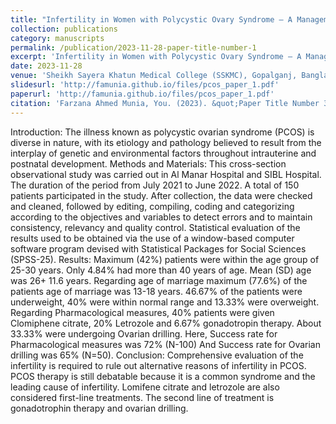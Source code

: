 ```yaml
---
title: "Infertility in Women with Polycystic Ovary Syndrome — A Management Dilema"
collection: publications
category: manuscripts
permalink: /publication/2023-11-28-paper-title-number-1
excerpt: 'Infertility in Women with Polycystic Ovary Syndrome — A Management Dilema'
date: 2023-11-28
venue: 'Sheikh Sayera Khatun Medical College (SSKMC), Gopalganj, Bangladesh'
slidesurl: 'http://famunia.github.io/files/pcos_paper_1.pdf' 
paperurl: 'http://famunia.github.io/files/pcos_paper_1.pdf'
citation: 'Farzana Ahmed Munia, You. (2023). &quot;Paper Title Number 32.&quot; <i>Journal Vol. 6 (2023) </i>. No. 01 '
---
```


Introduction: The illness known as polycystic ovarian syndrome (PCOS) is diverse in nature, with its etiology and pathology believed to result from the interplay of genetic and environmental factors throughout intrauterine and postnatal development. Methods and Materials: This cross-section observational study was carried out in Al Manar Hospital and SIBL Hospital. The duration of the period from July 2021 to June 2022. A total of 150 patients participated in the study. After collection, the data were checked and cleaned, followed by editing, compiling, coding and categorizing according to the objectives and variables to detect errors and to maintain consistency, relevancy and quality control. Statistical evaluation of the results used to be obtained via the use of a window-based computer software program devised with Statistical Packages for Social Sciences (SPSS-25). Results: Maximum (42%) patients were within the age group of 25-30 years. Only 4.84% had more than 40 years of age. Mean (SD) age was 26+ 11.6 years. Regarding age of marriage maximum (77.6%) of the patients age of marriage was 13-18 years. 46.67% of the patients were underweight, 40% were within normal range and 13.33% were overweight. Regarding Pharmacological measures, 40% patients were given Clomiphene citrate, 20% Letrozole and 6.67% gonadotropin therapy. About 33.33% were undergoing Ovarian drilling. Here, Success rate for Pharmacological measures was 72% (N-100) And Success rate for Ovarian drilling was 65% (N=50). Conclusion: Comprehensive evaluation of the infertility is required to rule out alternative reasons of infertility in PCOS. PCOS therapy is still debatable because it is a common syndrome and the leading cause of infertility. Lomifene citrate and letrozole are also considered first-line treatments. The second line of treatment is gonadotrophin therapy and ovarian drilling.

